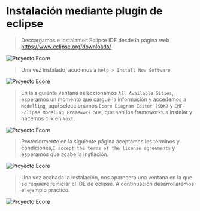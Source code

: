 # Instalación mediante plugin de eclipse
>Descargamos e instalamos Eclipse IDE desde la página web https://www.eclipse.org/downloads/

![Proyecto Ecore](img/eclipse/01.png)

>Una vez instalado, acudimos a  `help > Install New Software`

![Proyecto Ecore](img/eclipse/02.png)

>En la siguiente ventana seleccionamos  `All Available Sities`, esperamos un momento que cargue la información y accedemos a  `Modelling`, aquí seleccionamos `Ecore Diagram Editor (SDK)` y `EMF-Eclipse Modeling Framework SDK`, que son los frameworks a instalar y hacemos clik en `Next`.

![Proyecto Ecore](img/eclipse/03.png)

>Posteriormente en la siguiente página aceptamos los terminos y condiciones,`I accept the terms of the license agreements` y esperamos que acabe la instlación.

![Proyecto Ecore](img/eclipse/04.png)

>Una vez acabada la instalación, nos aparecerá una ventana en la que se requiere reiniciar el IDE de eclipse. A continuación desarrollaremos el ejemplo practico.

![Proyecto Ecore](img/eclipse/05.png)